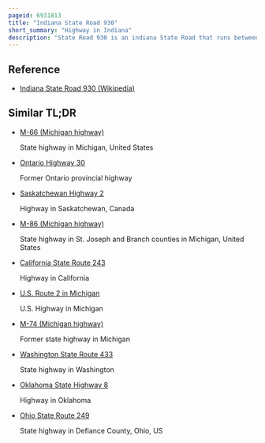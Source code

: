 ```yaml
---
pageid: 6931813
title: "Indiana State Road 930"
short_summary: "Highway in Indiana"
description: "State Road 930 is an indiana State Road that runs between Fort Wayne and new Haven in the State of Indiana. The 12. 97 miles of SR 930 serve as a connection with U. S. Route 30 Passes through these two Cities between the Beginning of Concurrency with interstate 69 in Fort Wayne and the End of its Concurrency with I-469 in new Haven. The entire Highway is listed on the national Highway System. Various Sections are urban two-lane Highway, urbanized Four-Lane divided Highway, and urbanized Six-Lane divided Highway. The Highway passes through industrial and commercial Areas. Sr 930 was designated in 1998, and replaced Segments of Us 30 in Fort Wayne and New Haven that were formerly Part of the Lincoln Highway in the 1920s, as well as Coliseum Boulevard, which was designated as Part of Us 30 in the 1950s."
---
```


## Reference

- [Indiana State Road 930 (Wikipedia)](https://en.wikipedia.org/?curid=6931813)

## Similar TL;DR

- [M-66 (Michigan highway)](/tldr/en/m-66-michigan-highway)

  State highway in Michigan, United States

- [Ontario Highway 30](/tldr/en/ontario-highway-30)

  Former Ontario provincial highway

- [Saskatchewan Highway 2](/tldr/en/saskatchewan-highway-2)

  Highway in Saskatchewan, Canada

- [M-86 (Michigan highway)](/tldr/en/m-86-michigan-highway)

  State highway in St. Joseph and Branch counties in Michigan, United States

- [California State Route 243](/tldr/en/california-state-route-243)

  Highway in California

- [U.S. Route 2 in Michigan](/tldr/en/us-route-2-in-michigan)

  U.S. Highway in Michigan

- [M-74 (Michigan highway)](/tldr/en/m-74-michigan-highway)

  Former state highway in Michigan

- [Washington State Route 433](/tldr/en/washington-state-route-433)

  State highway in Washington

- [Oklahoma State Highway 8](/tldr/en/oklahoma-state-highway-8)

  Highway in Oklahoma

- [Ohio State Route 249](/tldr/en/ohio-state-route-249)

  State highway in Defiance County, Ohio, US
